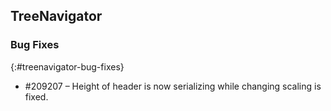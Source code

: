 ## TreeNavigator

### Bug Fixes
{:#treenavigator-bug-fixes}

* \#209207 – Height of header is now serializing while changing scaling is fixed.